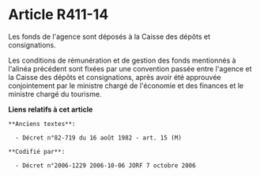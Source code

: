 # Article R411-14

Les fonds de l'agence sont déposés à la Caisse des dépôts et consignations.

Les conditions de rémunération et de gestion des fonds mentionnés à l'alinéa précédent sont fixées par une convention passée
entre l'agence et la Caisse des dépôts et consignations, après avoir été approuvée conjointement par le ministre chargé de
l'économie et des finances et le ministre chargé du tourisme.

**Liens relatifs à cet article**

	**Anciens textes**:

	  - Décret n°82-719 du 16 août 1982 - art. 15 (M)

	**Codifié par**:

	  - Décret n°2006-1229 2006-10-06 JORF 7 octobre 2006
